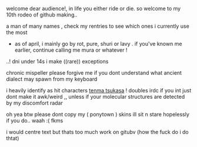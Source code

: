 welcome dear audience!, in life you either ride or die. so welcome to my 10th rodeo of github making..

a man of many names , check my rentries to see which ones i currently use the most
- as of april, i mainly go by rot, pure, shuri or lavy . if you've known me earlier, continue calling me mura or whatever !

..! dni under 14s i make ((rare)) exceptions

chronic mispeller please forgive me if you dont understand what ancient dialect may spawn from my keyboard

i heavily identify as hit characters [tenma tsukasa](https://projectsekai.fandom.com/wiki/Tenma_Tsukasa) ! doubles irdc if you int just dont make it awk/weird ,, unless if your molecular structures are detected by my discomfort radar

oh yea btw please dont copy my ( ponytown ) skins ill sit n stare hopelessly if you do.. waah :( fkms

i would centre text but thats too much work on gitubv (how the fuck do i do thtat)
